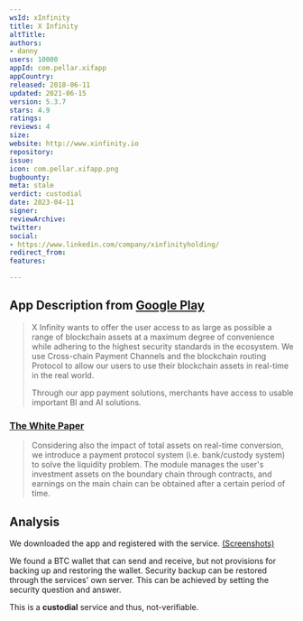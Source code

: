 ```yaml
---
wsId: xInfinity
title: X Infinity
altTitle: 
authors:
- danny
users: 10000
appId: com.pellar.xifapp
appCountry: 
released: 2018-06-11
updated: 2021-06-15
version: 5.3.7
stars: 4.9
ratings: 
reviews: 4
size: 
website: http://www.xinfinity.io
repository: 
issue: 
icon: com.pellar.xifapp.png
bugbounty: 
meta: stale
verdict: custodial
date: 2023-04-11
signer: 
reviewArchive: 
twitter: 
social:
- https://www.linkedin.com/company/xinfinityholding/
redirect_from: 
features: 

---
```


## App Description from [Google Play](https://play.google.com/store/apps/details?id=com.pellar.xifapp&gl=us) 

> X Infinity wants to offer the user access to as large as possible a range of blockchain assets at a maximum degree of convenience while adhering to the highest security standards in the ecosystem. We use Cross-chain Payment Channels and the blockchain routing Protocol to allow our users to use their blockchain assets in real-time in the real world.
>
> Through our app payment solutions, merchants have access to usable important BI and AI solutions.

### [The White Paper](https://www.xinfinity.io/wp-content/uploads/X-PAY_Whitepaper%202021_ENG_v2.1.pdf) 

> Considering also the impact of total assets on real-time conversion, we introduce a payment protocol system (i.e. bank/custody system) to solve the liquidity problem. The module manages the user's investment assets on the boundary chain through contracts, and earnings on the main chain can be obtained after a certain period of time.

## Analysis 

We downloaded the app and registered with the service. [(Screenshots)](https://twitter.com/BitcoinWalletz/status/1645615216737271808)

We found a BTC wallet that can send and receive, but not provisions for backing up and restoring the wallet. Security backup can be restored through the services' own server. This can be achieved by setting the security question and answer. 

This is a **custodial** service and thus, not-verifiable.
